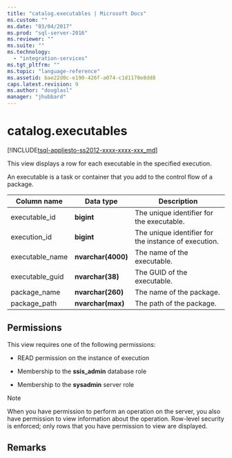 ```yaml
---
title: "catalog.executables | Microsoft Docs"
ms.custom: ""
ms.date: "03/04/2017"
ms.prod: "sql-server-2016"
ms.reviewer: ""
ms.suite: ""
ms.technology: 
  - "integration-services"
ms.tgt_pltfrm: ""
ms.topic: "language-reference"
ms.assetid: bae22d0c-e190-426f-a074-c1d1170e8dd8
caps.latest.revision: 9
ms.author: "douglasl"
manager: "jhubbard"
---
```

# catalog.executables
[!INCLUDE[tsql-appliesto-ss2012-xxxx-xxxx-xxx_md](../../../integration-services/system/stored-procedures/includes/tsql-appliesto-ss2012-xxxx-xxxx-xxx-md.md)]

  This view displays a row for each executable in the specified execution.  
  
 An executable is a task or container that you add to the control flow of a package.  
  
|Column name|**Data type**|Description|  
|-----------------|-------------------|-----------------|  
|executable_id|**bigint**|The unique identifier for the executable.|  
|execution_id|**bigint**|The unique identifier for the instance of execution.|  
|executable_name|**nvarchar(4000)**|The name of the executable.|  
|executable_guid|**nvarchar(38)**|The GUID of the executable.|  
|package_name|**nvarchar(260)**|The name of the package.|  
|package_path|**nvarchar(max)**|The path of the package.|  
  
## Permissions  
 This view requires one of the following permissions:  
  
-   READ permission on the instance of execution  
  
-   Membership to the **ssis_admin** database role  
  
-   Membership to the **sysadmin** server role  
  
> [!NOTE]  
>  When you have permission to perform an operation on the server, you also have permission to view information about the operation. Row-level security is enforced; only rows that you have permission to view are displayed.  
  
## Remarks  
  